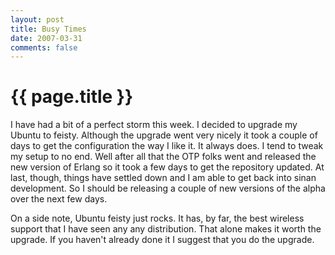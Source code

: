 ```yaml
---
layout: post
title: Busy Times
date: 2007-03-31
comments: false
---
```


{{ page.title }}
================

I have had a bit of a perfect storm this week. I decided to upgrade my
Ubuntu to feisty. Although the upgrade went very nicely it took a
couple of days to get the configuration the way I like it. It always
does. I tend to tweak my setup to no end. Well after all that the OTP
folks went and released the new version of Erlang so it took a few
days to get the repository updated. At last, though, things have
settled down and I am able to get back into sinan development. So I
should be releasing a couple of new versions of the alpha over the
next few days.

On a side note, Ubuntu feisty just rocks. It has, by far, the best
wireless support that I have seen any any distribution. That alone
makes it worth the upgrade. If you haven't already done it I suggest
that you do the upgrade.
